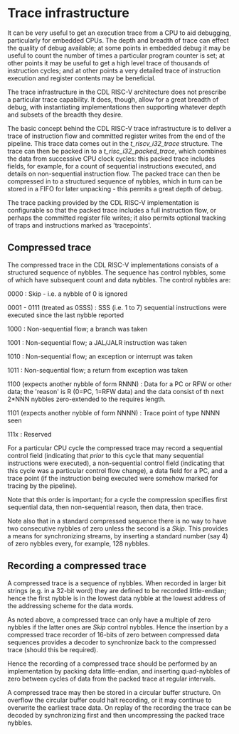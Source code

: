 # Trace infrastructure

It can be very useful to get an execution trace from a CPU to aid
debugging, particularly for embedded CPUs. The depth and breadth of
trace can effect the quality of debug available; at some points in
embedded debug it may be useful to count the number of times a
particular program counter is set; at other points it may be useful to
get a high level trace of thousands of instruction cycles; and at
other points a very detailed trace of instruction execution and
register contents may be beneficial.

The trace infrastructure in the CDL RISC-V architecture does not
prescribe a particular trace capability. It does, though, allow for a
great breadth of debug, with instantiating implementations then
supporting whatever depth and subsets of the breadth they desire.

The basic concept behind the CDL RISC-V trace infrastructure is to
deliver a trace of instruction flow and committed register writes from
the end of the pipeline. This trace data comes out in the
*t_riscv_i32_trace* structure. The trace can then be packed in to a
*t_risc_i32_packed_trace*, which combines the data from successive CPU
clock cycles: this packed trace includes fields, for example, for a
count of sequential instructions executed, and details on
non-sequential instruction flow. The packed trace can then be
compressed in to a structured sequence of nybbles, which in turn can
be stored in a FIFO for later unpacking - this permits a great depth
of debug.

The trace packing provided by the CDL RISC-V implementation is
configurable so that the packed trace includes a full instruction
flow, or perhaps the committed register file writes; it also permits
optional tracking of traps and instructions marked as 'tracepoints'.

## Compressed trace

The compressed trace in the CDL RISC-V implementations consists of a
structured sequence of nybbles. The sequence has control nybbles, some
of which have subsequent count and data nybbles. The control nybbles
are:

0000
: Skip - i.e. a nybble of 0 is ignored

0001 - 0111 (treated as 0SSS)
:  SSS (i.e. 1 to 7) sequential instructions were executed since the last nybble reported

1000
:  Non-sequential flow; a branch was taken

1001
:  Non-sequential flow; a JAL/JALR instruction was taken

1010
:  Non-sequential flow; an exception or interrupt was taken

1011
:  Non-sequential flow; a return from exception was taken

1100 (expects another nybble of form RNNN)
:  Data for a PC or RFW or other data; the 'reason' is R (0=PC, 1=RFW
   data) and the data consist of th next 2*NNN nybbles zero-extended
   to the requires length.

1101 (expects another nybble of form NNNN)
:  Trace point of type NNNN seen

111x
:  Reserved

For a particular CPU cycle the compressed trace may record a
sequential control field (indicating that *prior* to this cycle that
many sequential instructions were executed), a non-sequential control
field (indicating that this cycle was a particular control flow
change), a data field for a PC, and a trace point (if the instruction
being executed were somehow marked for tracing by the pipeline).

Note that this order is important; for a cycle the compression specifies
first sequential data, then non-sequential reason, then data, then
trace.

Note also that in a standard compressed
sequence there is no way to have two consecutive nybbles of zero
unless the second is a *Skip*. This provides a means for synchronizing
streams, by inserting a standard number (say 4) of zero nybbles every,
for example, 128 nybbles.

## Recording a compressed trace

A compressed trace is a sequence of nybbles. When recorded in larger
bit strings (e.g. in a 32-bit word) they are defined to be recorded
little-endian; hence the first nybble is in the lowest data nybble at
the lowest address of the addressing scheme for the data words.

As noted above, a compressed trace can only have a multiple of zero
nybbles if the latter ones are *Skip* control nybbles. Hence the
insertion by a compressed trace recorder of 16-bits of zero between
compressed data sequences provides a decoder to synchronize back to
the compressed trace (should this be required).

Hence the recording of a compressed trace should be performed by an
implementation by packing data little-endian, and inserting
quad-nybbles of zero between cycles of data from the packed trace at
regular intervals.

A compressed trace may then be stored in a circular buffer
structure. On overflow the circular buffer could halt recording, or it
may continue to overwrite the earliest trace data. On replay of the
recording the trace can be decoded by synchronizing first and then
uncompressing the packed trace nybbles.

